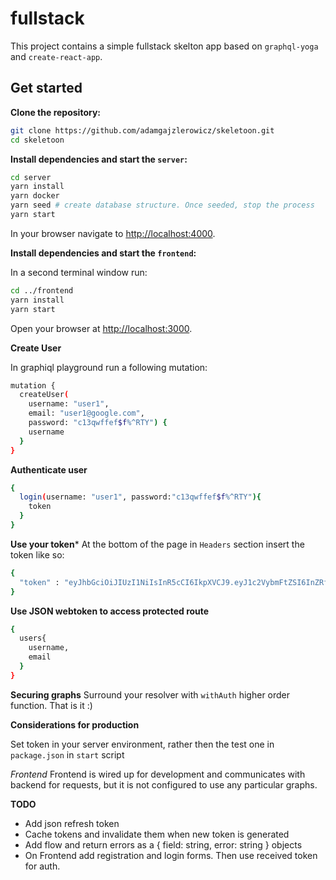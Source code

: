 # fullstack

This project contains a simple fullstack skelton app based on `graphql-yoga` and `create-react-app`.

## Get started

**Clone the repository:**

```sh
git clone https://github.com/adamgajzlerowicz/skeletoon.git
cd skeletoon
```

**Install dependencies and start the `server`:**

```sh
cd server
yarn install
yarn docker
yarn seed # create database structure. Once seeded, stop the process
yarn start
```

In your browser navigate to [http://localhost:4000](http://localhost:4000).

**Install dependencies and start the `frontend`:**

In a second terminal window run:

```sh
cd ../frontend
yarn install
yarn start
```

Open your browser at [http://localhost:3000](http://localhost:3000).

**Create User**

In graphiql playground run a following mutation:

```sh
mutation {
  createUser(
    username: "user1",
    email: "user1@google.com",
    password: "c13qwffef$f%^RTY") {
    username
  }
}
```

**Authenticate user**

```sh
{
  login(username: "user1", password:"c13qwffef$f%^RTY"){
    token
  }
}
```

**Use your token***
At the bottom of the page in `Headers` section insert the token like so:

```sh
{
  "token" : "eyJhbGciOiJIUzI1NiIsInR5cCI6IkpXVCJ9.eyJ1c2VybmFtZSI6InZRf0QuQtrcbk" #your token
}
```

**Use JSON webtoken to access protected route**

```sh
{
  users{
    username,
    email
  }
}
```

**Securing graphs**
Surround your resolver with `withAuth` higher order function. That is it :)

**Considerations for production**

Set token in your server environment, rather then the test one in `package.json` in `start` script

*Frontend*
Frontend is wired up for development and communicates with backend for requests, but it is not configured to use any particular graphs.

**TODO**

* Add json refresh token
* Cache tokens and invalidate them when new token is generated
* Add flow and return errors as a { field: string, error: string } objects
* On Frontend add registration and login forms. Then use received token for auth.

